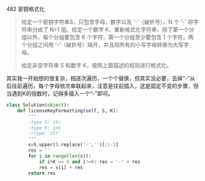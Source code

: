 482 密钥格式化

> 给定一个密钥字符串S，只包含字母，数字以及 '-'（破折号）。N 个 '-' 将字符串分成了 N+1 组。给定一个数字 K，重新格式化字符串，除了第一个分组以外，每个分组要包含 K 个字符，第一个分组至少要包含 1 个字符。两个分组之间用 '-'（破折号）隔开，并且将所有的小写字母转换为大写字母。
>
> 给定非空字符串 S 和数字 K，按照上面描述的规则进行格式化。
>

其实我一开始想的很复杂，相逐次遍历，一个个替换，但其实没必要，去掉“-”从后往前遍历，每个字母依次串联起来，注意是往前插入，这是固定不变的步骤，但当遇到K的倍数时，记得多插入一个“-”即可。

```python
class Solution(object):
    def licenseKeyFormatting(self, S, K):
        """
        :type S: str
        :type K: int
        :rtype: str
        """
        s=S.upper().replace('-','')[::-1]
        res = ''
        for i in range(len(s)):
            if i%K == 0 and i!=0: res = '-' + res
            res = s[i] + res
        return res
```

